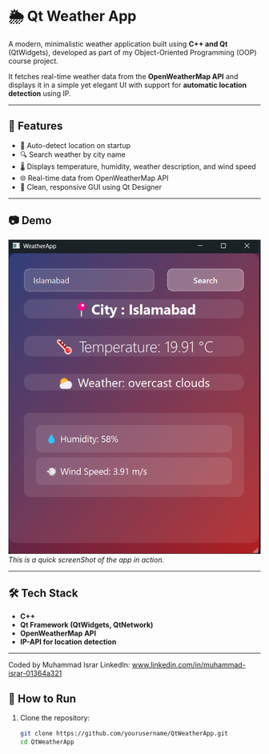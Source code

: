 # 🌦️ Qt Weather App

A modern, minimalistic weather application built using **C++ and Qt** (QtWidgets), developed as part of my Object-Oriented Programming (OOP) course project.

It fetches real-time weather data from the **OpenWeatherMap API** and displays it in a simple yet elegant UI with support for **automatic location detection** using IP.

---

## 🚀 Features

- 📍 Auto-detect location on startup
- 🔍 Search weather by city name
- 🌡️ Displays temperature, humidity, weather description, and wind speed
- 🌐 Real-time data from OpenWeatherMap API
- 🎨 Clean, responsive GUI using Qt Designer

---

## 📷 Demo

 ![App Ui](demo.png)
*This is a quick screenShot of the app in action.*

---

## 🛠️ Tech Stack

- **C++**
- **Qt Framework (QtWidgets, QtNetwork)**
- **OpenWeatherMap API**
- **IP-API for location detection**

---
Coded by Muhammad Israr
LinkedIn: www.linkedin.com/in/muhammad-israr-01364a321

## 📁 How to Run

1. Clone the repository:
   ```bash
   git clone https://github.com/yourusername/QtWeatherApp.git
   cd QtWeatherApp
